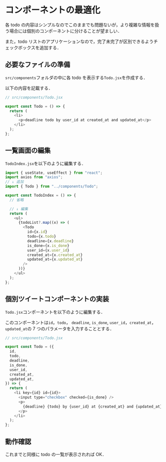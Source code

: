 # コンポーネントの最適化

各 todo の内容はシンプルなのでこのままでも問題ないが，より複雑な情報を扱う場合には個別のコンポーネントに分けることが望ましい．

また，todo リストのアプリケーションなので，完了未完了が区別できるようチェックボックスを追加する．

## 必要なファイルの準備

`src/components`フォルダの中に各 todo を表示する`Todo.jsx`を作成する．

以下の内容を記載する．

```js
// src/components/Todo.jsx

export const Todo = () => {
  return (
    <li>
      <p>deadline todo by user_id at created_at and updated_at</p>
    </li>
  );
};
```

## 一覧画面の編集

`TodoIndex.jsx`を以下のように編集する．

```js
import { useState, useEffect } from "react";
import axios from "axios";
// ↓ 追加
import { Todo } from "../components/Todo";

export const TodoIndex = () => {
  // 省略

  // ↓ 編集
  return (
    <ul>
      {todoList?.map((x) => (
        <Todo
          id={x.id}
          todo={x.todo}
          deadline={x.deadline}
          is_done={x.is_done}
          user_id={x.user_id}
          created_at={x.created_at}
          updated_at={x.updated_at}
        />
      ))}
    </ul>
  );
};
```

## 個別ツイートコンポーネントの実装

`Todo.jsx`コンポーネントを以下のように編集する．

このコンポーネントは`id`，`todo`， `deadline`, `is_done`, `user_id`，`created_at`，`updated_at`の 7 つのパラメータを入力することとする．

```js
// src/components/Todo.jsx

export const Todo = ({
  id,
  todo,
  deadline,
  is_done,
  user_id,
  created_at,
  updated_at,
}) => {
  return (
    <li key={id} id={id}>
      <input type="checkbox" checked={is_done} />
      <p>
        {deadline} {todo} by {user_id} at {created_at} and {updated_at}
      </p>
    </li>
  );
};
```

## 動作確認

これまでと同様に todo の一覧が表示されれば OK．
